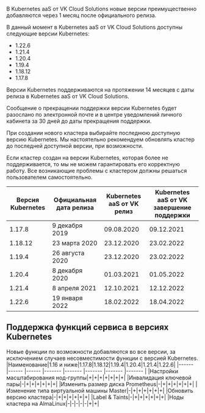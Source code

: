 В Kubernetes aaS от VK Cloud Solutions новые версии преимущественно добавляются через 1 месяц после официального релиза.

В данный момент в Kubernetes aaS от VK Cloud Solutions доступны следующие версии Kubernetes:

* 1.22.6
* 1.21.4
* 1.20.4
* 1.19.4
* 1.18.12
* 1.17.8

Версии Kubernetes поддерживаются на протяжении 14 месяцев с даты релиза в Kubernetes aaS от VK Cloud Solutions. 

Сообщение о прекращении поддержки версии Kubernetes будет разослано по электронной почте и в центре уведомлений личного кабинета за 30 дней до даты прекращения поддержки.

При создании нового кластера выбирайте последнюю доступную версию Kubernetes. Мы настоятельно рекомендуем обновлять кластер до последней доступной версии, при возможности.

Если кластер создан на версии Kubernetes, которая более не поддерживается, то мы не можем гарантировать его корректную работу. Все возникающие проблемы с кластером должны решаться пользователем самостоятельно.

|Версия Kubernetes|Официальная дата релиза|Kubernetes aaS от VK релиз|Kubernetes aaS от VK завершение поддержки|
|------|------|------|-------|
|1.17.8|9 декабря 2019|09.08.2020|09.12.2021|
|1.18.12|23 марта 2020|23.12.2020|23.02.2022|
|1.19.4|26 августа 2020|23.12.2020|23.02.2022|
|1.20.4|8 декабря 2020|01.03.2021|01.05.2022|
|1.21.4|8 апреля 2021|12.10.2021|12.12.2022|
|1.22.6|19 января 2022|18.02.2022|18.04.2022|

## Поддержка функций сервиса в версиях Kubernetes
Новые функции по возможности добавляются во все версии, за исключением случаев несовместимости функции с версией Kubernetes.
|Наименование|1.16 и ниже|1.17.8|1.18.12|1.19.4|1.20.4|1.21.4|1.22.6|
|------ |------ |------ |------- |------- |------- |------- |------- |
|Настройки масштабирования нод-группы|+|+|+|+|+|+|+|
|Инвалидация ключевой пары|-|+|+|+|+|+|+|
|Изменить размер диска Prometheus|-|+|+|+|+|+|+|
|Изменение типа виртуальной машины Master|-|+|+|+|+|+|+|
|Обновить версию кластера|-|+|+|+|+|+|+|
|Label & Taints|-|+|+|+|+|+|+|
|Ноды кластера на AlmaLinux|-|-|-|-|-|+|+|